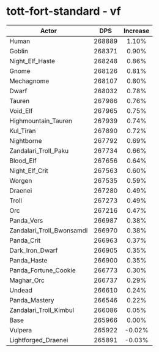 # tott-fort-standard - vf
| Actor | DPS | Increase |
|---|:---:|:---:|
|Human|268889|1.10%|
|Goblin|268371|0.90%|
|Night_Elf_Haste|268248|0.86%|
|Gnome|268126|0.81%|
|Mechagnome|268107|0.80%|
|Dwarf|268032|0.78%|
|Tauren|267986|0.76%|
|Void_Elf|267965|0.75%|
|Highmountain_Tauren|267939|0.74%|
|Kul_Tiran|267890|0.72%|
|Nightborne|267792|0.69%|
|Zandalari_Troll_Paku|267734|0.66%|
|Blood_Elf|267656|0.64%|
|Night_Elf_Crit|267563|0.60%|
|Worgen|267535|0.59%|
|Draenei|267280|0.49%|
|Troll|267273|0.49%|
|Orc|267216|0.47%|
|Panda_Vers|266987|0.38%|
|Zandalari_Troll_Bwonsamdi|266970|0.38%|
|Panda_Crit|266963|0.37%|
|Dark_Iron_Dwarf|266905|0.35%|
|Panda_Haste|266900|0.35%|
|Panda_Fortune_Cookie|266773|0.30%|
|Maghar_Orc|266737|0.29%|
|Undead|266610|0.24%|
|Panda_Mastery|266546|0.22%|
|Zandalari_Troll_Kimbul|266086|0.05%|
|Base|265966|0.00%|
|Vulpera|265922|-0.02%|
|Lightforged_Draenei|265891|-0.03%|
